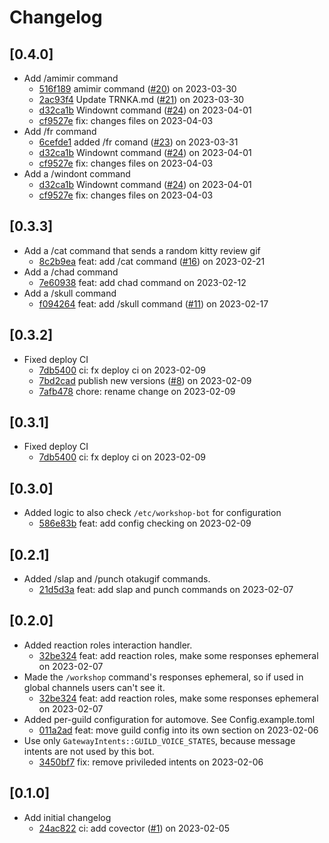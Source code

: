 # Changelog

## \[0.4.0]

- Add /amimir command
  - [516f189](https://github.com/SSPS-KB/workshop-bot/commit/516f1895931a105a31a3f2b0927591a0e6a8051b) amimir command ([#20](https://github.com/SSPS-KB/workshop-bot/pull/20)) on 2023-03-30
  - [2ac93f4](https://github.com/SSPS-KB/workshop-bot/commit/2ac93f448cf66bc774e4b442f34c852953401bbd) Update TRNKA.md ([#21](https://github.com/SSPS-KB/workshop-bot/pull/21)) on 2023-03-30
  - [d32ca1b](https://github.com/SSPS-KB/workshop-bot/commit/d32ca1b21820f432cede0cf3a3a99a9913bffc7e) Windownt command ([#24](https://github.com/SSPS-KB/workshop-bot/pull/24)) on 2023-04-01
  - [cf9527e](https://github.com/SSPS-KB/workshop-bot/commit/cf9527ec8d2adcf115284a2b992389bcf084ad74) fix: changes files on 2023-04-03
- Add /fr command
  - [6cefde1](https://github.com/SSPS-KB/workshop-bot/commit/6cefde1815a88d81eeb68cd4354f24314e3463e1) added /fr comand ([#23](https://github.com/SSPS-KB/workshop-bot/pull/23)) on 2023-03-31
  - [d32ca1b](https://github.com/SSPS-KB/workshop-bot/commit/d32ca1b21820f432cede0cf3a3a99a9913bffc7e) Windownt command ([#24](https://github.com/SSPS-KB/workshop-bot/pull/24)) on 2023-04-01
  - [cf9527e](https://github.com/SSPS-KB/workshop-bot/commit/cf9527ec8d2adcf115284a2b992389bcf084ad74) fix: changes files on 2023-04-03
- Add a /windont command
  - [d32ca1b](https://github.com/SSPS-KB/workshop-bot/commit/d32ca1b21820f432cede0cf3a3a99a9913bffc7e) Windownt command ([#24](https://github.com/SSPS-KB/workshop-bot/pull/24)) on 2023-04-01
  - [cf9527e](https://github.com/SSPS-KB/workshop-bot/commit/cf9527ec8d2adcf115284a2b992389bcf084ad74) fix: changes files on 2023-04-03

## \[0.3.3]

- Add a /cat command that sends a random kitty review gif
  - [8c2b9ea](https://github.com/SSPS-KB/workshop-bot/commit/8c2b9eaffe837ce5278c9101f4eb7692781e78d6) feat: add /cat command ([#16](https://github.com/SSPS-KB/workshop-bot/pull/16)) on 2023-02-21
- Add a /chad command
  - [7e60938](https://github.com/SSPS-KB/workshop-bot/commit/7e6093854f014dde381edc4bee0da84b939e71cc) feat: add chad command on 2023-02-12
- Add a /skull command
  - [f094264](https://github.com/SSPS-KB/workshop-bot/commit/f0942644c27e53a19085c2e65b2a34bb927a5f4b) feat: add /skull command ([#11](https://github.com/SSPS-KB/workshop-bot/pull/11)) on 2023-02-17

## \[0.3.2]

- Fixed deploy CI
  - [7db5400](https://github.com/SSPS-KB/workshop-bot/commit/7db54002bbd50dedbe7c8cc5b14021dc6f30b2b3) ci: fx deploy ci on 2023-02-09
  - [7bd2cad](https://github.com/SSPS-KB/workshop-bot/commit/7bd2cadaab1e3c62cdbf21ece767bf8e0e52d940) publish new versions ([#8](https://github.com/SSPS-KB/workshop-bot/pull/8)) on 2023-02-09
  - [7afb478](https://github.com/SSPS-KB/workshop-bot/commit/7afb4787249fbba9e731a9db9005b9d009fb517c) chore: rename change on 2023-02-09

## \[0.3.1]

- Fixed deploy CI
  - [7db5400](https://github.com/SSPS-KB/workshop-bot/commit/7db54002bbd50dedbe7c8cc5b14021dc6f30b2b3) ci: fx deploy ci on 2023-02-09

## \[0.3.0]

- Added logic to also check `/etc/workshop-bot` for configuration
  - [586e83b](https://github.com/SSPS-KB/workshop-bot/commit/586e83b87dbbff34da5b90852ab32935dd47e527) feat: add config checking on 2023-02-09

## \[0.2.1]

- Added /slap and /punch otakugif commands.
  - [21d5d3a](https://github.com/SSPS-KB/workshop-bot/commit/21d5d3abf76ed0730f2671f529c02d1bc0faa581) feat: add slap and punch commands on 2023-02-07

## \[0.2.0]

- Added reaction roles interaction handler.
  - [32be324](https://github.com/SSPS-KB/workshop-bot/commit/32be324861f6380497eea0cae3371084f5ab55f8) feat: add reaction roles, make some responses ephemeral on 2023-02-07
- Made the `/workshop` command's responses ephemeral, so if used in global channels users can't see it.
  - [32be324](https://github.com/SSPS-KB/workshop-bot/commit/32be324861f6380497eea0cae3371084f5ab55f8) feat: add reaction roles, make some responses ephemeral on 2023-02-07
- Added per-guild configuration for automove. See Config.example.toml
  - [011a2ad](https://github.com/SSPS-KB/workshop-bot/commit/011a2ade3ca5b4547dda995fe0b0befe82c3568a) feat: move guild config into its own section on 2023-02-06
- Use only `GatewayIntents::GUILD_VOICE_STATES`, because message intents are not used by this bot.
  - [3450bf7](https://github.com/SSPS-KB/workshop-bot/commit/3450bf71b51d96018f1419b119cad1f6a0e322b6) fix: remove privileded intents on 2023-02-06

## \[0.1.0]

- Add initial changelog
  - [24ac822](https://github.com/SSPS-KB/workshop-bot/commit/24ac82277f37d9e77cedfb5efe95b4444913d000) ci: add covector ([#1](https://github.com/SSPS-KB/workshop-bot/pull/1)) on 2023-02-05
